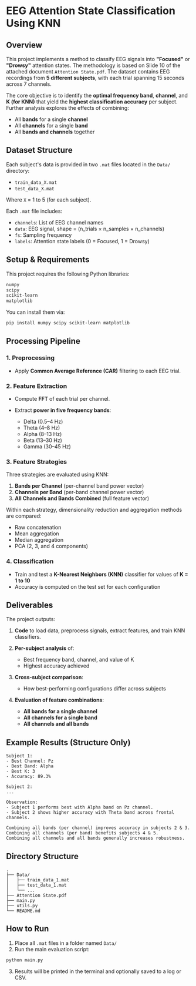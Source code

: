 # EEG Attention State Classification Using KNN

## Overview

This project implements a method to classify EEG signals into **"Focused"** or **"Drowsy"** attention states. The methodology is based on Slide 10 of the attached document `Attention State.pdf`. The dataset contains EEG recordings from **5 different subjects**, with each trial spanning 15 seconds across 7 channels.

The core objective is to identify the **optimal frequency band**, **channel**, and **K (for KNN)** that yield the **highest classification accuracy** per subject. Further analysis explores the effects of combining:

* All **bands** for a single **channel**
* All **channels** for a single **band**
* All **bands and channels** together

## Dataset Structure

Each subject's data is provided in two `.mat` files located in the `Data/` directory:

* `train_data_X.mat`
* `test_data_X.mat`

Where `X` = 1 to 5 (for each subject).

Each `.mat` file includes:

* `channels`: List of EEG channel names
* `data`: EEG signal, shape = (n\_trials × n\_samples × n\_channels)
* `fs`: Sampling frequency
* `labels`: Attention state labels (0 = Focused, 1 = Drowsy)

## Setup & Requirements

This project requires the following Python libraries:

```python
numpy
scipy
scikit-learn
matplotlib
```

You can install them via:

```bash
pip install numpy scipy scikit-learn matplotlib
```

## Processing Pipeline

### 1. Preprocessing

* Apply **Common Average Reference (CAR)** filtering to each EEG trial.

### 2. Feature Extraction

* Compute **FFT** of each trial per channel.
* Extract **power in five frequency bands**:

  * Delta (0.5–4 Hz)
  * Theta (4–8 Hz)
  * Alpha (8–13 Hz)
  * Beta (13–30 Hz)
  * Gamma (30–45 Hz)

### 3. Feature Strategies

Three strategies are evaluated using KNN:

1. **Bands per Channel** (per-channel band power vector)
2. **Channels per Band** (per-band channel power vector)
3. **All Channels and Bands Combined** (full feature vector)

Within each strategy, dimensionality reduction and aggregation methods are compared:

* Raw concatenation
* Mean aggregation
* Median aggregation
* PCA (2, 3, and 4 components)

### 4. Classification

* Train and test a **K-Nearest Neighbors (KNN)** classifier for values of **K = 1 to 10**
* Accuracy is computed on the test set for each configuration

## Deliverables

The project outputs:

1. **Code** to load data, preprocess signals, extract features, and train KNN classifiers.
2. **Per-subject analysis** of:

   * Best frequency band, channel, and value of K
   * Highest accuracy achieved
3. **Cross-subject comparison**:

   * How best-performing configurations differ across subjects
4. **Evaluation of feature combinations**:

   * **All bands for a single channel**
   * **All channels for a single band**
   * **All channels and all bands**

## Example Results (Structure Only)

```text
Subject 1:
- Best Channel: Pz
- Best Band: Alpha
- Best K: 3
- Accuracy: 89.3%

Subject 2:
...

Observation:
- Subject 1 performs best with Alpha band on Pz channel.
- Subject 2 shows higher accuracy with Theta band across frontal channels.

Combining all bands (per channel) improves accuracy in subjects 2 & 3.
Combining all channels (per band) benefits subjects 4 & 5.
Combining all channels and all bands generally increases robustness.
```

## Directory Structure

```
.
├── Data/
│   ├── train_data_1.mat
│   ├── test_data_1.mat
│   └── ...
├── Attention State.pdf
├── main.py
├── utils.py
└── README.md
```

## How to Run

1. Place all `.mat` files in a folder named `Data/`
2. Run the main evaluation script:

```bash
python main.py
```

3. Results will be printed in the terminal and optionally saved to a log or CSV.
